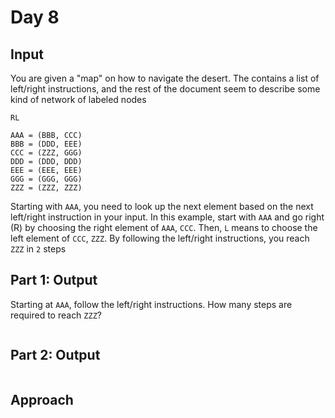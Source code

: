# Day 8
## Input
You are given a "map" on how to navigate the desert. The contains a list of left/right instructions, and the rest of the document seem to describe some kind of network of labeled nodes
```
RL

AAA = (BBB, CCC)
BBB = (DDD, EEE)
CCC = (ZZZ, GGG)
DDD = (DDD, DDD)
EEE = (EEE, EEE)
GGG = (GGG, GGG)
ZZZ = (ZZZ, ZZZ)
```
Starting with `AAA`, you need to look up the next element based on the next left/right instruction in your input. In this example, start with `AAA` and go right (R) by choosing the right element of `AAA`, `CCC`. Then, `L` means to choose the left element of `CCC`, `ZZZ`. By following the left/right instructions, you reach `ZZZ` in `2` steps
## Part 1: Output
Starting at `AAA`, follow the left/right instructions. How many steps are required to reach `ZZZ`?
```
```
## Part 2: Output
```
```
## Approach
```
```
